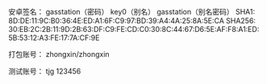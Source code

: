 安卓签名：
gasstation（密码）
key0（别名）
gasstation（别名密码）
SHA1: 8D:DE:11:9C:B0:36:4E:ED:A1:6F:C9:97:BD:39:A4:4A:25:8A:5E:CA
SHA256: 30:EB:2C:2B:11:9D:2B:63:DF:C9:FE:CD:C0:30:8C:44:67:D6:5E:AF:F8:A1:ED:5B:53:12:A3:FE:17:7A:CF:9E

打包账号：
zhongxin/zhongxin

测试账号：
tjg 123456
